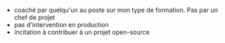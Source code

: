 - coaché par quelqu'un au poste sur mon type de formation. Pas par un chef de projet
- pas d'intervention en production
- incitation à contribuer à un projet open-source
